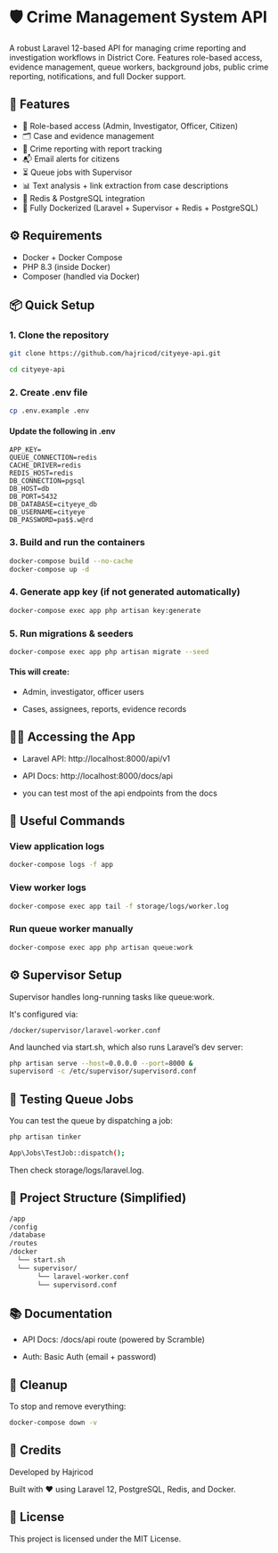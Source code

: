 # 🛡️ Crime Management System API

A robust Laravel 12-based API for managing crime reporting and investigation workflows in District Core. Features role-based access, evidence management, queue workers, background jobs, public crime reporting, notifications, and full Docker support.


## 🚀 Features

- 🔐 Role-based access (Admin, Investigator, Officer, Citizen)
- 🗂 Case and evidence management
- 🧾 Crime reporting with report tracking
- 📬 Email alerts for citizens
- ⏳ Queue jobs with Supervisor
- 📊 Text analysis + link extraction from case descriptions
- 🔁 Redis & PostgreSQL integration
- 🐳 Fully Dockerized (Laravel + Supervisor + Redis + PostgreSQL)


## ⚙️ Requirements

- Docker + Docker Compose
- PHP 8.3 (inside Docker)
- Composer (handled via Docker)


## 📦 Quick Setup

### 1. Clone the repository

```bash
git clone https://github.com/hajricod/cityeye-api.git

cd cityeye-api
```

### 2. Create .env file

```bash
cp .env.example .env
```

#### Update the following in .env

```
APP_KEY=
QUEUE_CONNECTION=redis
CACHE_DRIVER=redis
REDIS_HOST=redis
DB_CONNECTION=pgsql
DB_HOST=db
DB_PORT=5432
DB_DATABASE=cityeye_db
DB_USERNAME=cityeye
DB_PASSWORD=pa$$.w@rd
```

### 3. Build and run the containers

```bash
docker-compose build --no-cache
docker-compose up -d
```

### 4. Generate app key (if not generated automatically)

```bash
docker-compose exec app php artisan key:generate
```

### 5. Run migrations & seeders

```bash
docker-compose exec app php artisan migrate --seed
```

#### This will create:

- Admin, investigator, officer users

- Cases, assignees, reports, evidence records

## 👨‍✈️ Accessing the App

- Laravel API: http://localhost:8000/api/v1

- API Docs: http://localhost:8000/docs/api

- you can test most of the api endpoints from the docs


## 🧰 Useful Commands

### View application logs

```bash
docker-compose logs -f app
```

### View worker logs

```bash
docker-compose exec app tail -f storage/logs/worker.log
```

### Run queue worker manually

```bash
docker-compose exec app php artisan queue:work
```

## ⚙️ Supervisor Setup

Supervisor handles long-running tasks like queue:work.

It's configured via:

```text
/docker/supervisor/laravel-worker.conf
```

And launched via start.sh, which also runs Laravel’s dev server:

```bash
php artisan serve --host=0.0.0.0 --port=8000 &
supervisord -c /etc/supervisor/supervisord.conf
```

## 🧪 Testing Queue Jobs

You can test the queue by dispatching a job:
```bash
php artisan tinker

App\Jobs\TestJob::dispatch();
```

Then check storage/logs/laravel.log.

## 📂 Project Structure (Simplified)

```bash
/app
/config
/database
/routes
/docker
  └── start.sh
  └── supervisor/
       └── laravel-worker.conf
       └── supervisord.conf
```

## 📚 Documentation

- API Docs: /docs/api route (powered by Scramble)

- Auth: Basic Auth (email + password)


## 🧼 Cleanup

To stop and remove everything:

```bash
docker-compose down -v
```

## 👏 Credits

Developed by Hajricod

Built with ❤️ using Laravel 12, PostgreSQL, Redis, and Docker.

## 📜 License

This project is licensed under the MIT License.
